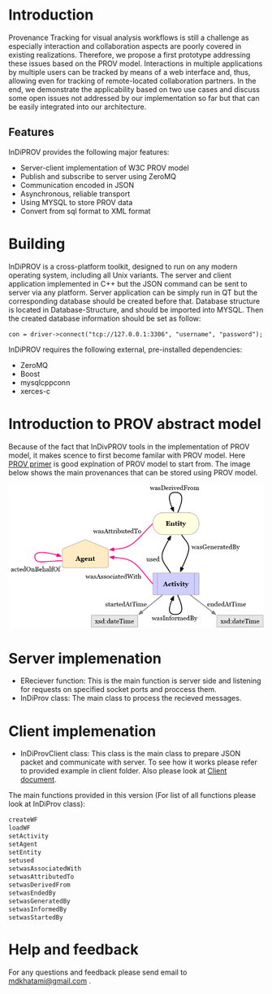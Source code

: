 # Introduction

Provenance Tracking for visual analysis workflows is still a challenge as especially interaction and collaboration aspects are poorly covered in existing realizations.
Therefore, we propose a first prototype addressing these issues based on the PROV model.
Interactions in multiple applications by multiple users can be tracked by means of a web interface and, thus, allowing even for tracking of remote-located collaboration partners.
In the end, we demonstrate the applicability based on two use cases and discuss some open issues not addressed by our implementation so far but that can be easily integrated into our architecture. 

## Features

InDiPROV provides the following major features:

* Server-client implementation of W3C PROV model
* Publish and subscribe to server using ZeroMQ
* Communication encoded in JSON
* Asynchronous, reliable transport
* Using MYSQL to store PROV data
* Convert from sql format to XML format


# Building

InDiPROV is a cross-platform toolkit, designed to run on any modern operating system, including all Unix variants. The server and client application implemented in C++ but the JSON command can be sent to server via any platform. Server application can be simply run in QT but the corresponding database should be created before that. Database structure is located in Database-Structure, and should be imported into MYSQL. Then the created database information should be set as follow:

    con = driver->connect("tcp://127.0.0.1:3306", "username", "password");

InDiPROV requires the following external, pre-installed dependencies:

* ZeroMQ
* Boost
* mysqlcppconn
* xerces-c

# Introduction to PROV abstract model

Because of the fact that InDivPROV tools in the implementation of PROV model, it makes scence to first become familar with PROV model. Here [PROV primer](https://www.w3.org/TR/2013/NOTE-prov-primer-20130430/) is good explnation of PROV model to start from. The image below shows the main provenances that can be stored using PROV model.

![alt tag](https://github.com/HBPVIS/InDiProv/blob/master/Documents/starting-points.png)

# Server implemenation

* EReciever function: This is the main function is server side and listening for requests on specified socket ports and proccess them.
* InDiProv class: The main class to process the recieved messages.

# Client implemenation

* InDiProvClient class: This class is the main class to prepare JSON packet and communicate with server. To see how it works please refer to provided example in client folder. Also please look at [Client document](https://github.com/HBPVIS/InDiProv/tree/master/client/Document/html/index.html).

The main functions provided in this version (For list of all functions please look at InDiProv class):

    createWF
    loadWF
    setActivity
    setAgent
    setEntity
    setused
    setwasAssociatedWith
    setwasAttributedTo
    setwasDerivedFrom
    setwasEndedBy
    setwasGeneratedBy
    setwasInformedBy
    setwasStartedBy

# Help and feedback

For any questions and feedback please send email to mdkhatami@gmail.com . 
